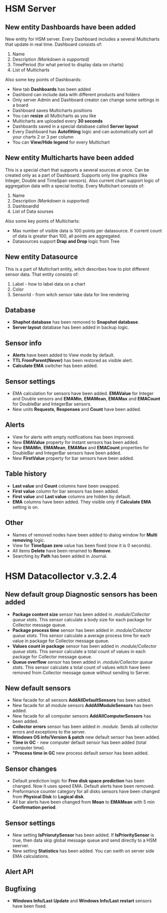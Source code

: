 # HSM Server

## New entity Dashboards have been added
New entity for HSM server. Every Dashboard includes a several Multicharts that update in real time. Dashboard consists of:
1. Name
1. Description *(Markdown is supported)*
1. TimePeriod (for what period to display data on charts)
1. List of Multicharts

Also some key points of Dashboards:
* New tab **Dashboards** has been added
* Dashbord can include data with different products and folders
* Only server Admin and Dashboard creator can change some settings in a board
* Dashboard saves Multicharts positions
* You can **resize** all Multicharts as you like
* Multicharts are uploaded every **30 seconds**
* Dashboards saved in a special database called **Server layout**
* Every Dashboard has **Autofitting** logic and can automatically sort all your charts 2 or 3 per column
* You can **View/Hide legend** for every Multichart

## New entity Multicharts have been added 
This is a special chart that supports a several sources at once. Can be created only as a part of Dashboard. Supports only line graphics (like Integer, Double and TimeSpan sensors). Also current chart support logic of aggregation data with a special tooltip. Every Multichart consists of:
1. Name
1. Description *(Markdown is supported)*
1. DashboardId
1. List of Data sourses

Also some key points of Multicharts:
* Max number of visible data is 100 points per datasource. If current count of data is greater than 100, all points are aggregated.
* Datasources support **Drap and Drop** logic from Tree

## New entity Datasource
This is a part of Multichart entity, witch describes how to plot different sensor data. That entity consists of:
1. Label - how to label data on a chart
1. Color
1. SensorId - from witch sensor take data for line rendering

## Database
* **Shaphot database** has been removed to **Snapshot database**.
* **Server layout** database has been added in backup logic.

## Sensor info
* **Alerts** have been added to View mode by default.
* **TTL FromParent(Never)** has been restored as visible alert.
* **Calculate EMA** switcher has been added.

## Sensor settings
* EMA calculation for sensors have been added. **EMAValue** for Integer and Double sensors and **EMAMin**, **EMAMean**, **EMAMax** and **EMACount** for DoubleBar and IntegerBar sensors.
* New units **Requests**, **Responses** and **Count** have been added.

## Alerts
* View for alerts with empty notifications has been improved.
* New **EMAValue** property for instant sensors has been added.
* New **EMAMin**, **EMAMean**, **EMAMax** and **EMACount** properties for DoubleBar and IntegerBar sensors have been added.
* New **FirstValue** property for bar sensors have been added.

## Table history
* **Last value** and **Count** columns have been swapped.
* **First value** column for bar sensors has been added.
* **First value** and **Last value** columns are hidden by default.
* **EMA** columns have been added. They visible only if **Calculate EMA** setting is on.

## Other
* Names of removed nodes have been added to dialog window for **Multi removing** logic.
* View for **TimeSpan zero** value has been fixed (now it is 0 seconds).
* All items **Delete** have been renamed to **Remove**.
* Searching by **Path** has been added in Journal.

# HSM Datacollector v.3.2.4

## New default group **Diagnostic sensors** has been added
* **Package content size** sensor has been added in *.module/Collector queue stats*. This sensor calculate a body size for each package for Collector message queue.
* **Package process time** sensor has been added in *.module/Collector queue stats*. This sensor calculate a average process time for each value in package for Collector message queue.
* **Values count in package** sensor has been added in *.module/Collector queue stats*. This sensor calculate a total count of values in each package for Collector message queue.
* **Queue overflow** sensor has been added in *.module/Collector queue stats*. This sensor calculate a total count of values witch have been removed from Collector message queue without sending to Server.

## New default sensors
* New facade for all sensors **AddAllDefaultSensors** has been added.
* New facade for all module sensors **AddAllModuleSensors** has been added.
* New facade for all computer sensors **AddAllComputerSensors** has been added.
* **Collector errors** sensor has been added in *.module*. Sends all collector errors and exceptions to the server.
* **Windows OS info/Version & patch** new default sensor has been added.
* **Time in GC** - new computer default sensor has been added (total computer time).
* **"Process time in GC** new process default sensor has been added.

## Sensor changes
* Default prediction logic for **Free disk space prediction** has been changed. Now it uses speed EMA. Default alerts have been removed.
* Preformance counter category for all disks sensors have been changed from **Physical Disk** to **Logical disk**.
* All bar alerts have been changed from **Mean** to **EMAMean** with 5 min **Confirmation period**.

## Sensor settings
* New setting **IsPriorutySensor** has been added. If **IsPrioritySensor** is true, then data skip global message queue and send directly to a HSM seerver.
* New setting **Statistics** has been added. You can swith on server side EMA calculations.

## Alert API

## Bugfixing
* **Windows Info/Last Update** and **Windows Info/Last restart** sensors have been fixed.